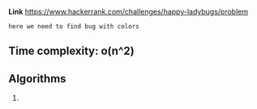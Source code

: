 **Link** https://www.hackerrank.com/challenges/happy-ladybugs/problem

`here we need to find bug with colors`

## Time complexity: o(n^2)

## Algorithms
1. 

